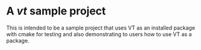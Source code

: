 # A *vt* sample project

This is intended to be a sample project that uses VT as an installed package
with cmake for testing and also demonstrating to users how to use VT as a
package.
